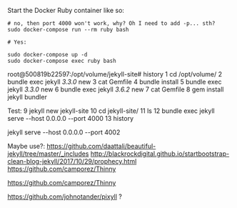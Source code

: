 
Start the Docker Ruby container like so:

```
# no, then port 4000 won't work, why? Oh I need to add -p... sth?
sudo docker-compose run --rm ruby bash

# Yes:

sudo docker-compose up -d
sudo docker-compose exec ruby bash
```



root@500819b22597:/opt/volume/jekyll-site# history
    1  cd /opt/volume/
    2  bundle exec jekyll _3.3.0_ new
    3  cat Gemfile 
    4  bundle install
    5  bundle exec jekyll _3.3.0_ new
    6  bundle exec jekyll _3.6.2_ new
    7  cat Gemfile 
    8  gem install jekyll bundler

Test:
    9  jekyll new jekyll-site
   10  cd jekyll-site/
   11  ls
   12  bundle exec jekyll serve --host 0.0.0.0 --port 4000
   13  history

jekyll serve --host 0.0.0.0 --port 4002




Maybe use?:
https://github.com/daattali/beautiful-jekyll/tree/master/_includes
http://blackrockdigital.github.io/startbootstrap-clean-blog-jekyll/2017/10/29/prophecy.html
https://github.com/camporez/Thinny

https://github.com/camporez/Thinny

https://github.com/johnotander/pixyll ?

